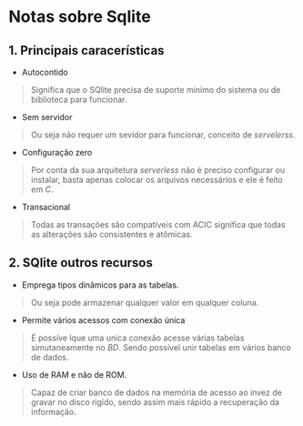 # Notas sobre Sqlite


## 1. Principais caracerísticas

- Autocontido

>Significa que o SQlite precisa de suporte minímo do sistema ou de biblioteca para funcionar.

- Sem servidor

>Ou seja não requer um sevidor para funcionar, conceito de *servelerss*.

- Configuração zero

>Por conta da sua arquitetura *serverless* não é preciso configurar ou instalar, basta apenas colocar os arquivos necessários e ele é feito em *C*.

- Transacional

>Todas as transações são compatíveis com ACIC significa que todas as alterações são consistentes e atômicas.

## 2. SQlite outros recursos

- Emprega tipos dinâmicos para as tabelas.

> Ou seja pode armazenar qualquer valor em qualquer coluna.

- Permite vários acessos com conexão única

> É possíve lque uma unica conexão acesse várias tabelas simutaneamente no *BD*. Sendo possível unir tabelas em vários banco de dados.

- Uso de RAM e não de ROM.

> Capaz de criar banco de dados na memória de acesso ao invez de gravar no disco rigído, sendo assim mais rápido a recuperação da informação. 








